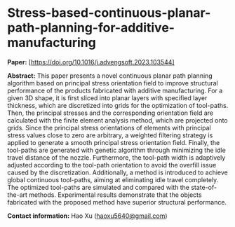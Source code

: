 # Stress-based-continuous-planar-path-planning-for-additive-manufacturing

**Paper:** 
[https://doi.org/10.1016/j.advengsoft.2023.103544]

**Abstract:**
This paper presents a novel continuous planar path planning algorithm based on principal stress orientation field to improve structural performance of the products fabricated with additive manufacturing. For a given 3D shape, it is first sliced into planar layers with specified layer thickness, which are discretized into grids for the optimization of tool-paths. Then, the principal stresses and the corresponding orientation field are calculated with the finite element analysis method, which are projected onto grids. Since the principal stress orientations of elements with principal stress values close to zero are arbitrary, a weighted filtering strategy is applied to generate a smooth principal stress orientation field. Finally, the tool-paths are generated with genetic algorithm through minimizing the idle travel distance of the nozzle. Furthermore, the tool-path width is adaptively adjusted according to the tool-path orientation to avoid the overfill issue caused by the discretization. Additionally, a method is introduced to achieve global continuous tool-paths, aiming at eliminating idle travel completely. The optimized tool-paths are simulated and compared with the state-of-the-art methods. Experimental results demonstrate that the objects fabricated with the proposed method have superior structural performance.

**Contact information:**
Hao Xu (haoxu5640@gmail.com)
